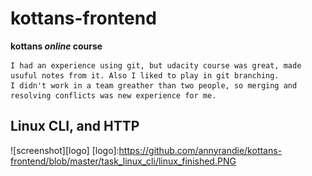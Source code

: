 # kottans-frontend
**kottans _online_ course**

```
I had an experience using git, but udacity course was great, made usuful notes from it. Also I liked to play in git branching. 
I didn't work in a team greather than two people, so merging and resolving conflicts was new experience for me.

```

## Linux CLI, and HTTP
![screenshot][logo]
[logo]:https://github.com/annyrandie/kottans-frontend/blob/master/task_linux_cli/linux_finished.PNG

